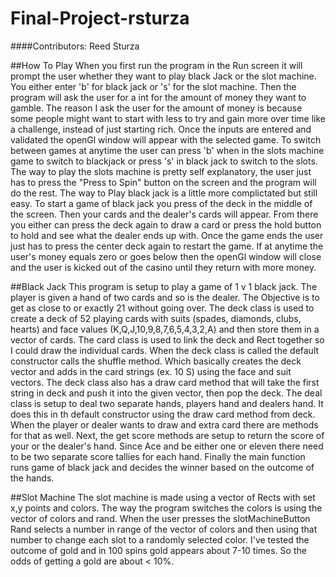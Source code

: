 # Final-Project-rsturza
####Contributors: Reed Sturza

##How To Play
When you first run the program in the Run screen it will prompt the user whether they want to play black Jack or the slot machine. You either enter 'b' for
black jack or 's' for the slot machine. Then the program will ask the user for a int for the amount of money they want to gamble. The reason I ask the user
for the amount of money is because some people might want to start with less to try and gain more over time like a challenge, instead of just starting rich.
Once the inputs are entered and validated the openGl window will appear with the selected game. To switch between games at anytime the user can press 'b'
when in the slots machine game to switch to blackjack or press 's' in black jack to switch to the slots. The way to play the slots machine is pretty self
explanatory, the user just has to press the "Press to Spin" button on the screen and the program will do the rest. The way to Play black jack is a little
more complictated but still easy. To start a game of black jack you press of the deck in the middle of the screen. Then your cards and the dealer's cards will
appear. From there you either can press the deck again to draw a card or press the hold button to hold and see what the dealer ends up with. Once the game
ends the user just has to press the center deck again to restart the game. If at anytime the user's money equals zero or goes below then the openGl window
will close and the user is kicked out of the casino until they return with more money.

##Black Jack
This program is setup to play a game of 1 v 1 black jack. The player is given a hand of two cards and so is the dealer. The Objective is to get as close
to or exactly 21 without going over. The deck class is used to create a deck of 52 playing cards with suits (spades, diamonds, clubs, hearts) and face 
values (K,Q,J,10,9,8,7,6,5,4,3,2,A) and then store them in a vector of cards. The card class is used to link the deck and Rect together so I could draw the
individual cards. When the deck class is called the default constructor calls the shuffle method. Which basically creates the deck 
vector and adds in the card strings (ex. 10 S) using the face and suit vectors. The deck class also has a draw card method that will take the first string
in deck and push it into the given vector, then pop the deck. The deal class is setup to deal two separate hands, players hand and dealers hand. It does
this in th default constructor using the draw card method from deck. When the player or dealer wants to draw and extra card there are methods for that
as well. Next, the get score methods are setup to return the score of your or the dealer's hand. Since Ace and be either one or eleven there need to be
two separate score tallies for each hand. Finally the main function runs game of black jack and decides the winner based on the outcome of the hands. 

##Slot Machine
The slot machine is made using a vector of Rects with set x,y points and colors. The way the program switches the colors is using the vector of colors
and rand. When the user presses the slotMachineButton Rand selects a number in range of the vector of colors and then using that number to change each
slot to a randomly selected color. I've tested the outcome of gold and in 100 spins gold appears about 7-10 times. So the odds of getting a gold are 
about < 10%. 
